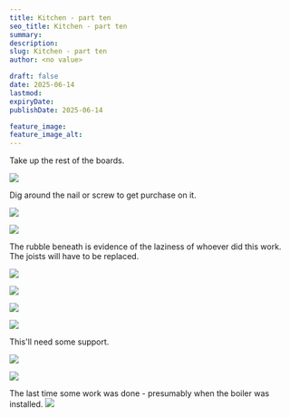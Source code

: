 ```yaml
---
title: Kitchen - part ten
seo_title: Kitchen - part ten
summary:
description:
slug: Kitchen - part ten
author: <no value>

draft: false
date: 2025-06-14
lastmod:
expiryDate:
publishDate: 2025-06-14

feature_image:
feature_image_alt:
---
```

Take up the rest of the boards.

![](/images/2315.jpeg )

Dig around the nail or screw to get purchase on it.

![](/images/2316.jpeg )

![](/images/2318.jpeg )

The rubble beneath is evidence of the laziness of whoever did this work. The joists will have to be replaced. 

![](/images/2319.jpeg )

![](/images/2321.jpeg )

![](/images/2322.jpeg )

![](/images/2325.jpeg )

This'll need some support.

![](/images/2326.jpeg )

![](/images/2328.jpeg )

The last time some work was done - presumably when the boiler was installed.
![](/images/2329.jpeg )
